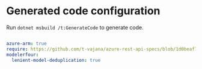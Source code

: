 # Generated code configuration

Run `dotnet msbuild /t:GenerateCode` to generate code.

``` yaml

azure-arm: true
require: https://github.com/t-vajana/azure-rest-api-specs/blob/1d0beaf758cabac8d653378d12a591a45cf5b2e7/specification/databox/resource-manager/readme.md
modelerfour:
  lenient-model-deduplication: true
```
